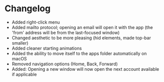 # Changelog

- Added right-click menu
- Added mailto protocol; opening an email will open it with the app (the 'from' address will be from the last-focused window)
- Changed aesthetic to be more pleasing (hid elements, made top-bar smaller)
- Added cleaner starting animations
- Added the ability to move itself to the apps folder automatically on macOS
- Removed navigation options (Home, Back, Forward)
- Added: Opening a new window will now open the next account available if applicable
